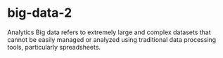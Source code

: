 # big-data-2
 Analytics Big data refers to extremely large and complex datasets that cannot be easily managed or analyzed using traditional data processing tools, particularly spreadsheets.
